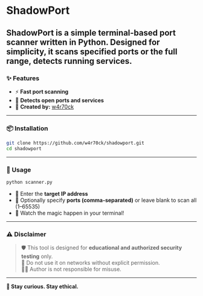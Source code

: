 # ShadowPort
ShadowPort is a simple terminal-based port scanner written in Python. Designed for simplicity, it scans specified ports or the full range, detects running services.
---

### ✨ Features

- ⚡ **Fast port scanning**  
- 🎯 **Detects open ports and services**  
- 🧙 **Created by:** [w4r70ck](https://github.com/w4r70ck)

---

### 📦 Installation

```bash
git clone https://github.com/w4r70ck/shadowport.git
cd shadowport

```

---

### 🚀 Usage

```bash
python scanner.py
```

- 🔹 Enter the **target IP address**
- 🔹 Optionally specify **ports (comma-separated)** or leave blank to scan all (1–65535)
- 🔹 Watch the magic happen in your terminal!

---

### ⚠️ Disclaimer

> 🛡️ This tool is designed for **educational and authorized security testing** only.  
> 🚫 Do not use it on networks without explicit permission.  
> 👨‍💻 Author is not responsible for misuse.

---

**🧠 Stay curious. Stay ethical.**
